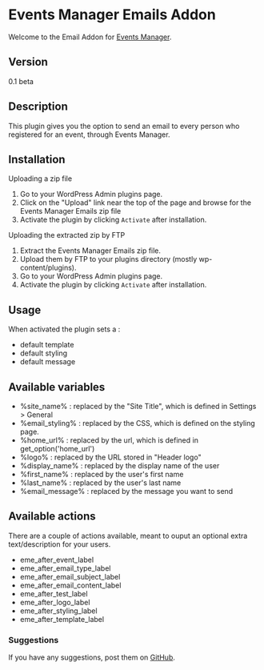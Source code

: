 # Events Manager Emails Addon

Welcome to the Email Addon for [Events Manager](http://wp-events-plugin.com/). 

## Version 
0.1 beta

## Description 

This plugin gives you the option to send an email to every person who registered for an event, through Events Manager.

## Installation

Uploading a zip file
1. Go to your WordPress Admin plugins page.
1. Click on the "Upload" link near the top of the page and browse for the Events Manager Emails zip file
1. Activate the plugin by clicking `Activate` after installation.

Uploading the extracted zip by FTP
1. Extract the Events Manager Emails zip file.
1. Upload them by FTP to your plugins directory (mostly wp-content/plugins).
1. Go to your WordPress Admin plugins page.
1. Activate the plugin by clicking `Activate` after installation.

## Usage

When activated the plugin sets a :

* default template
* default styling
* default message

## Available variables

* %site_name% : replaced by the "Site Title", which is defined in Settings > General
* %email_styling% : replaced by the CSS, which is defined on the styling page.
* %home_url% : replaced by the url, which is defined in get_option('home_url')
* %logo% : replaced by the URL stored in "Header logo"
* %display_name% : replaced by the display name of the user
* %first_name% : replaced by the user's first name
* %last_name% : replaced by the user's last name
* %email_message% : replaced by the message you want to send

## Available actions

There are a couple of actions available, meant to ouput an optional extra text/description for your users.

* eme_after_event_label
* eme_after_email_type_label
* eme_after_email_subject_label
* eme_after_email_content_label
* eme_after_test_label
* eme_after_logo_label
* eme_after_styling_label
* eme_after_template_label

### Suggestions

If you have any suggestions, post them on [GitHub](https://github.com/Beee4life/events-manager-emails/issues).
